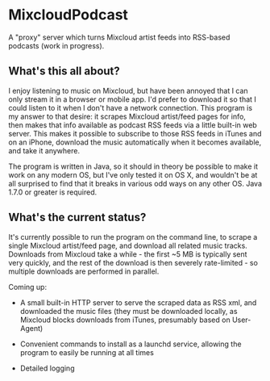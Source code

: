 # MixcloudPodcast

A "proxy" server which turns Mixcloud artist feeds into RSS-based podcasts (work in progress).

## What's this all about?

I enjoy listening to music on Mixcloud, but have been annoyed that I can only stream it in a browser or mobile app.
I'd prefer to download it so that I could listen to it when I don't have a network connection.
This program is my answer to that desire: it scrapes Mixcloud artist/feed pages for info,
then makes that info available as podcast RSS feeds via a little built-in web server.
This makes it possible to subscribe to those RSS feeds in iTunes and on an iPhone,
download the music automatically when it becomes available, and take it anywhere.

The program is written in Java, so it should in theory be possible to make it work on any modern OS,
but I've only tested it on OS X, and wouldn't be at all surprised to find that it breaks in various odd ways
on any other OS. Java 1.7.0 or greater is required.

## What's the current status?

It's currently possible to run the program on the command line, to scrape a single Mixcloud artist/feed page,
and download all related music tracks. Downloads from Mixcloud take a while - the first ~5 MB is typically
sent very quickly, and the rest of the download is then severely rate-limited - so multiple downloads are
performed in parallel.

Coming up:

* A small built-in HTTP server to serve the scraped data as RSS xml, and downloaded the music files
  (they must be downloaded locally, as Mixcloud blocks downloads from iTunes, presumably based on User-Agent)

* Convenient commands to install as a launchd service, allowing the program to easily be running at all times

* Detailed logging
